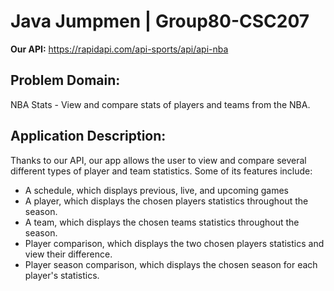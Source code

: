 # Java Jumpmen | Group80-CSC207

**Our API:**
https://rapidapi.com/api-sports/api/api-nba

## Problem Domain: 
NBA Stats - View and compare stats of players and teams from the NBA.

## Application Description:
Thanks to our API, our app allows the user to view and compare several different types of player and team statistics.
Some of its features include:
- A schedule, which displays previous, live, and upcoming games
- A player, which displays the chosen players statistics throughout the season.
- A team, which displays the chosen teams statistics throughout the season.
- Player comparison, which displays the two chosen players statistics and view their difference.
- Player season comparison, which displays the chosen season for each player's statistics.
